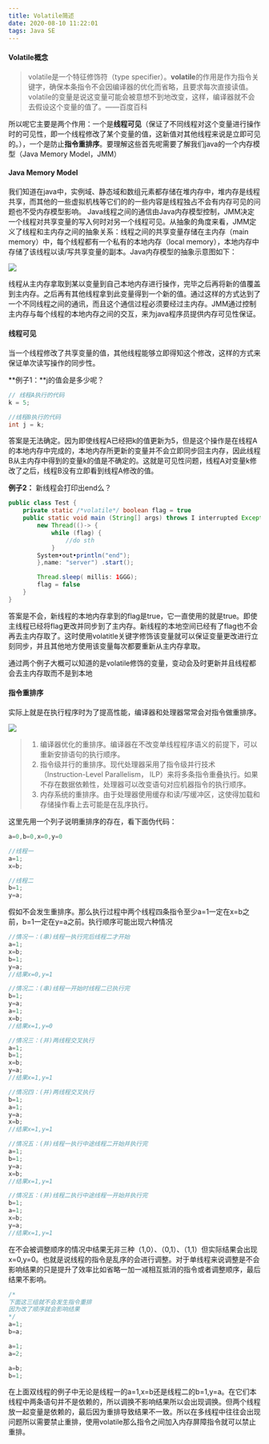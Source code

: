 ```yaml
---
title: Volatile简述
date: 2020-08-10 11:22:01
tags: Java SE
---
```


#### Volatile概念

>volatile是一个特征修饰符（type specifier）。**volatile**的作用是作为指令关键字，确保本条指令不会因编译器的优化而省略，且要求每次直接读值。<!--more-->volatile的变量是说这变量可能会被意想不到地改变，这样，编译器就不会去假设这个变量的值了。——百度百科

所以呢它主要是两个作用：一个是**线程可见**（保证了不同线程对这个变量进行操作时的可见性，即一个线程修改了某个变量的值，这新值对其他线程来说是立即可见的。），一个是防止**指令重排序**。要理解这些首先呢需要了解我们java的一个内存模型（Java Memory Model，JMM）



#### Java Memory Model

我们知道在java中，实例域、静态域和数组元素都存储在堆内存中，堆内存是线程共享，而其他的一些虚拟机栈等它们的的一些内容是线程独占不会有内存可见的问题也不受内存模型影响。
Java线程之间的通信由Java内存模型控制，JMM决定一个线程对共享变量的写入何时对另一个线程可见。从抽象的角度来看，JMM定义了线程和主内存之间的抽象关系：线程之间的共享变量存储在主内存（main memory）中，每个线程都有一个私有的本地内存（local memory），本地内存中存储了该线程以读/写共享变量的副本。Java内存模型的抽象示意图如下：

![](https://gitee.com/Jasper-zh/blogImage/raw/master/Volatile/JMM.png)

线程从主内存拿取到某以变量到自己本地内存进行操作，完毕之后再将新的值覆盖到主内存。之后再有其他线程拿到此变量得到一个新的值。通过这样的方式达到了一个不同线程之间的通讯，而且这个通信过程必须要经过主内存。JMM通过控制主内存与每个线程的本地内存之间的交互，来为java程序员提供内存可见性保证。



#### 线程可见

当一个线程修改了共享变量的值，其他线程能够立即得知这个修改，这样的方式来保证单次读写操作的同步性。

**例子1：**j的值会是多少呢？

```java
// 线程A执行的代码
k = 5;

//线程B执行的代码
int j = k;
```

答案是无法确定。因为即使线程A已经把k的值更新为5，但是这个操作是在线程A的本地内存中完成的，本地内存所更新的变量并不会立即同步回主内存，因此线程B从主内存中得到的变量k的值是不确定的。这就是可见性问题，线程A对变量k修改了之后，线程B没有立即看到线程A修改的值。

**例子2：** 新线程会打印出end么？

```java
public class Test {
	private static /*volatile*/ boolean flag = true
	public static void main (String[] args) throws I interrupted Exception {
		new Thread(()-> {
			while (flag) {
				//do sth
			}
		System•out•println("end");
		},name: "server") .start();

		Thread.sleep( millis: 1GGG);
		flag = false
	}
}
```

答案是不会，新线程的本地内存拿到的flag是true，它一直使用的就是true。即使主线程已经将flag更改并同步到了主内存。新线程的本地空间已经有了flag也不会再去主内存取了。这时使用volatitle关键字修饰该变量就可以保证变量更改进行立刻同步，并且其他地方使用该变量每次都要重新从主内存拿取。

通过两个例子大概可以知道的是volatile修饰的变量，变动会及时更新并且线程都会去主内存取而不是到本地



#### 指令重排序

实际上就是在执行程序时为了提高性能，编译器和处理器常常会对指令做重排序。

![](https://gitee.com/Jasper-zh/blogImage/raw/master/Volatile/指令重排序.png)

>1. 编译器优化的重排序。编译器在不改变单线程程序语义的前提下，可以重新安排语句的执行顺序。
>2. 指令级并行的重排序。现代处理器采用了指令级并行技术（Instruction-Level Parallelism， ILP）来将多条指令重叠执行。如果不存在数据依赖性，处理器可以改变语句对应机器指令的执行顺序。
>3. 内存系统的重排序。由于处理器使用缓存和读/写缓冲区，这使得加载和存储操作看上去可能是在乱序执行。

这里先用一个列子说明重排序的存在，看下面伪代码：
```java
a=0,b=0,x=0,y=0    
```

```java
//线程一
a=1;
x=b;
```

```java
//线程二
b=1;
y=a;
```

假如不会发生重排序。那么执行过程中两个线程四条指令至少a=1一定在x=b之前，b=1一定在y=a之前。执行顺序可能出现六种情况

```java
//情况一：(串)线程一执行完后线程二才开始
a=1;
x=b;
b=1;
y=a;
//结果x=0,y=1

//情况二：(串)线程一开始时线程二已执行完
b=1;
y=a;
a=1;
x=b;
//结果x=1,y=0
```

```java
//情况三：(并)两线程交叉执行
a=1;
b=1;
x=b;
y=a;
//结果x=1,y=1

//情况四：(并)两线程交叉执行
b=1;
a=1;
y=a;
x=b;
//结果x=1,y=1

//情况五：(并)线程一执行中途线程二开始并执行完
a=1;
b=1;
y=a;
x=b;
//结果x=1,y=1

//情况五：(并)线程二执行中途线程一开始并执行完
b=1;
a=1;
x=b;
y=a;
//结果x=1,y=1
```

在不会被调整顺序的情况中结果无非三种（1,0）、（0,1）、（1,1）但实际结果会出现x=0,y=0。也就是说线程的指令是乱序的会进行调整。对于单线程来说调整是不会影响结果的只是提升了效率比如省略一加一减相互抵消的指令或者调整顺序，最后结果不影响。

```java
/*
下面这三组就不会发生指令重排
因为改了顺序就会影响结果
*/
a=1;
b=a;

a=1;
a=2;

a=b;
b=1;
```

在上面双线程的例子中无论是线程一的a=1,x=b还是线程二的b=1,y=a。在它们本线程中两条语句并不是依赖的，所以调换不影响结果所以会出现调换。但两个线程放一起变量是依赖的，最后因为重排导致结果不一致。所以在多线程中往往会出现问题所以需要禁止重排，使用volatile那么指令之间加入内存屏障指令就可以禁止重排。



